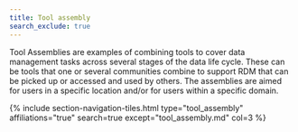 ```yaml
---
title: Tool assembly
search_exclude: true
---
```


Tool Assemblies are examples of combining  tools to cover data management tasks across several stages of the data life cycle. These can be tools that one or several communities combine to support RDM that can be picked up or accessed and used by others. The assemblies are aimed for users in a specific location and/or for users within a specific domain.

{% include section-navigation-tiles.html type="tool_assembly" affiliations="true" search=true except="tool_assembly.md" col=3 %}
